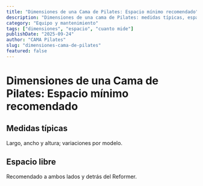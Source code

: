 ```yaml
---
title: "Dimensiones de una Cama de Pilates: Espacio mínimo recomendado"
description: "Dimensiones de una cama de Pilates: medidas típicas, espacio lateral y trasero, altura de techo y consejos de instalación para usar el Reformer con seguridad en casa."
category: "Equipo y mantenimiento"
tags: ["dimensiones", "espacio", "cuanto mide"]
publishDate: "2025-09-24"
author: "CAMA Pilates"
slug: "dimensiones-cama-de-pilates"
featured: false
---
```


# Dimensiones de una Cama de Pilates: Espacio mínimo recomendado

## Medidas típicas
Largo, ancho y altura; variaciones por modelo.

## Espacio libre
Recomendado a ambos lados y detrás del Reformer.
